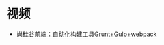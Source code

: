 





# 视频

* [尚硅谷前端：自动化构建工具Grunt+Gulp+webpack](https://www.bilibili.com/video/av67462199?from=search&seid=3761726523875051382)
